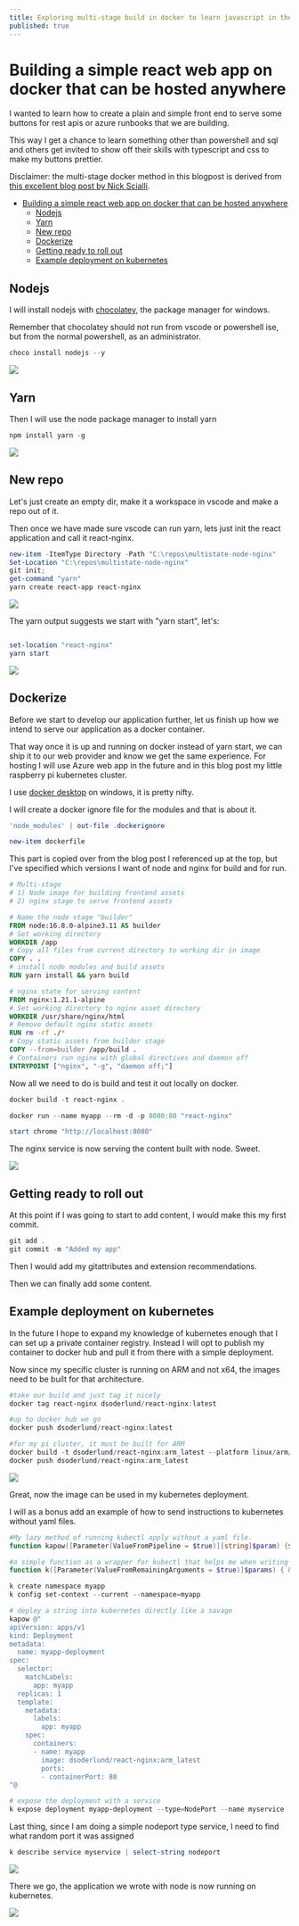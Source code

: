 ```yaml
---
title: Exploring multi-stage build in docker to learn javascript in the future
published: true
---
```


# Building a simple react web app on docker that can be hosted anywhere

I wanted to learn how to create a plain and simple front end to serve some buttons for rest apis or azure runbooks that we are building.

This way I get a chance to learn something other than powershell and sql and others get invited to show off their skills with typescript and css to make my buttons prettier.

Disclaimer: the multi-stage docker method in this blogpost is derived from [this excellent blog post by Nick Scialli](https://typeofnan.dev/how-to-serve-a-react-app-with-nginx-in-docker/).

- [Building a simple react web app on docker that can be hosted anywhere](#building-a-simple-react-web-app-on-docker-that-can-be-hosted-anywhere)
  - [Nodejs](#nodejs)
  - [Yarn](#yarn)
  - [New repo](#new-repo)
  - [Dockerize](#dockerize)
  - [Getting ready to roll out](#getting-ready-to-roll-out)
  - [Example deployment on kubernetes](#example-deployment-on-kubernetes)

## Nodejs

I will install nodejs with [chocolatey](https://chocolatey.org/install), the package manager for windows.

Remember that chocolatey should not run from vscode or powershell ise, but from the normal powershell, as an administrator.

``` powershell
choco install nodejs --y
```


![](../assets/react-nginx-chocolatey.png)

## Yarn

Then I will use the node package manager to install yarn

``` powershell
npm install yarn -g
```

![](../assets/react-nginx-yarn.png)

## New repo

Let's just create an empty dir, make it a workspace in vscode and make a repo out of it.

Then once we have made sure vscode can run yarn, lets just init the react application and call it react-nginx.

``` powershell
new-item -ItemType Directory -Path "C:\repos\multistate-node-nginx"
Set-Location "C:\repos\multistate-node-nginx"
git init;
get-command "yarn"
yarn create react-app react-nginx
```

![](../assets/react-nginx-reactapp.png)

The yarn output suggests we start with "yarn start", let's:

``` powershell

set-location "react-nginx" 
yarn start

```

![](../assets/react-nginx-firststart.png)

## Dockerize

Before we start to develop our application further, let us finish up how we intend to serve our application as a docker container.

That way once it is up and running on docker instead of yarn start, we can ship it to our web provider and know we get the same experience. For hosting I will use Azure web app in the future and in this blog post my little raspberry pi kubernetes cluster.

I use [docker desktop](https://www.docker.com/products/docker-desktop) on windows, it is pretty nifty.

I will create a docker ignore file for the modules and that is about it.

``` powershell
'node_modules' | out-file .dockerignore

new-item dockerfile
```

This part is copied over from the blog post I referenced up at the top, but I've specified which versions I want of node and nginx for build and for run.

``` dockerfile
# Multi-stage
# 1) Node image for building frontend assets
# 2) nginx stage to serve frontend assets

# Name the node stage "builder"
FROM node:16.8.0-alpine3.11 AS builder
# Set working directory
WORKDIR /app
# Copy all files from current directory to working dir in image
COPY . .
# install node modules and build assets
RUN yarn install && yarn build

# nginx state for serving content
FROM nginx:1.21.1-alpine
# Set working directory to nginx asset directory
WORKDIR /usr/share/nginx/html
# Remove default nginx static assets
RUN rm -rf ./*
# Copy static assets from builder stage
COPY --from=builder /app/build .
# Containers run nginx with global directives and daemon off
ENTRYPOINT ["nginx", "-g", "daemon off;"]

```

Now all we need to do is build and test it out locally on docker.

``` powershell
docker build -t react-nginx .

docker run --name myapp --rm -d -p 8080:80 "react-nginx"

start chrome "http://localhost:8080"
```
The nginx service is now serving the content built with node. Sweet.

![](../assets/react-nginx-secondstart.png)

## Getting ready to roll out

At this point if I was going to start to add content, I would make this my first commit.

``` powershell
git add .
git commit -m "Added my app"
```

Then I would add my gitattributes and extension recommendations.

Then we can finally add some content.

## Example deployment on kubernetes

In the future I hope to expand my knowledge of kubernetes enough that I can set up a private container registry. Instead I will opt to publish my container to docker hub and pull it from there with a simple deployment.

Now since my specific cluster is running on ARM and not x64, the images need to be built for that architecture.

``` powershell
#take our build and just tag it nicely
docker tag react-nginx dsoderlund/react-nginx:latest

#up to docker hub we go
docker push dsoderlund/react-nginx:latest

#for my pi cluster, it must be built for ARM
docker build -t dsoderlund/react-nginx:arm_latest --platform linux/arm/v8 .
docker push dsoderlund/react-nginx:arm_latest

```

![](../assets/react-nginx-docker-push.png)

Great, now the image can be used in my kubernetes deployment.

I will as a bonus add an example of how to send instructions to kubernetes without yaml files.

``` powershell
#My lazy method of running kubectl apply without a yaml file.
function kapow([Parameter(ValueFromPipeline = $true)][string]$param) {$tf=New-TemporaryFile; $param|out-file $tf; & kubectl apply --recursive -f $tf; rm $tf }

#a simple function as a wrapper for kubectl that helps me when writing a lot of kubectl commands.
function k([Parameter(ValueFromRemainingArguments = $true)]$params) { & kubectl $params }

k create namespace myapp
k config set-context --current --namespace=myapp

# deploy a string into kubernetes directly like a savage
kapow @"
apiVersion: apps/v1
kind: Deployment
metadata:
  name: myapp-deployment
spec:
  selector:
    matchLabels:
      app: myapp
  replicas: 1
  template:
    metadata:
      labels:
        app: myapp
    spec:
      containers:
      - name: myapp
        image: dsoderlund/react-nginx:arm_latest
        ports:
        - containerPort: 80
"@

# expose the deployment with a service
k expose deployment myapp-deployment --type=NodePort --name myservice

```

Last thing, since I am doing a simple nodeport type service, I need to find what random port it was assigned

``` powershell
k describe service myservice | select-string nodeport
```

![](../assets/react-nginx-whatsmyport.png)

There we go, the application we wrote with node is now running on kubernetes.

![](../assets/react-nginx-thirdstart.png)

